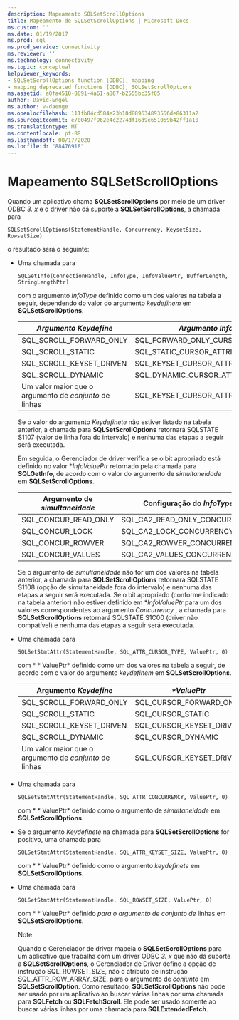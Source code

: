 ```yaml
---
description: Mapeamento SQLSetScrollOptions
title: Mapeamento de SQLSetScrollOptions | Microsoft Docs
ms.custom: ''
ms.date: 01/19/2017
ms.prod: sql
ms.prod_service: connectivity
ms.reviewer: ''
ms.technology: connectivity
ms.topic: conceptual
helpviewer_keywords:
- SQLSetScrollOptions function [ODBC], mapping
- mapping deprecated functions [ODBC], SQLSetScrollOptions
ms.assetid: a0fa4510-8891-4a61-a867-b2555bc35f05
author: David-Engel
ms.author: v-daenge
ms.openlocfilehash: 111fb84cd584e23b18d889634893556de86311a2
ms.sourcegitcommit: e700497f962e4c2274df16d9e651059b42ff1a10
ms.translationtype: MT
ms.contentlocale: pt-BR
ms.lasthandoff: 08/17/2020
ms.locfileid: "88476918"
---
```

# <a name="sqlsetscrolloptions-mapping"></a>Mapeamento SQLSetScrollOptions
Quando um aplicativo chama **SQLSetScrollOptions** por meio de um driver ODBC *3. x* e o driver não dá suporte a **SQLSetScrollOptions**, a chamada para  
  
```  
SQLSetScrollOptions(StatementHandle, Concurrency, KeysetSize, RowsetSize)  
```  
  
 o resultado será o seguinte:  
  
-   Uma chamada para  
  
    ```  
    SQLGetInfo(ConnectionHandle, InfoType, InfoValuePtr, BufferLength, StringLengthPtr)  
    ```  
  
     com o argumento *InfoType* definido como um dos valores na tabela a seguir, dependendo do valor do argumento *keydefinem* em **SQLSetScrollOptions**.  
  
    |*Argumento Keydefine*|*Argumento InfoType*|  
    |---------------------------|-------------------------|  
    |SQL_SCROLL_FORWARD_ONLY|SQL_FORWARD_ONLY_CURSOR_ATTRIBUTES2|  
    |SQL_SCROLL_STATIC|SQL_STATIC_CURSOR_ATTRIBUTES2|  
    |SQL_SCROLL_KEYSET_DRIVEN|SQL_KEYSET_CURSOR_ATTRIBUTES2|  
    |SQL_SCROLL_DYNAMIC|SQL_DYNAMIC_CURSOR_ATTRIBUTES2|  
    |Um valor maior que o argumento de *conjunto* de linhas|SQL_KEYSET_CURSOR_ATTRIBUTES2|  
  
     Se o valor do argumento *Keydefinete* não estiver listado na tabela anterior, a chamada para **SQLSetScrollOptions** retornará SQLSTATE S1107 (valor de linha fora do intervalo) e nenhuma das etapas a seguir será executada.  
  
     Em seguida, o Gerenciador de driver verifica se o bit apropriado está definido no valor **InfoValuePtr* retornado pela chamada para **SQLGetInfo**, de acordo com o valor do argumento de *simultaneidade* em **SQLSetScrollOptions**.  
  
    |Argumento de *simultaneidade*|Configuração do *InfoType*|  
    |----------------------------|------------------------|  
    |SQL_CONCUR_READ_ONLY|SQL_CA2_READ_ONLY_CONCURRENCY|  
    |SQL_CONCUR_LOCK|SQL_CA2_LOCK_CONCURRENCY|  
    |SQL_CONCUR_ROWVER|SQL_CA2_ROWVER_CONCURRENCY|  
    |SQL_CONCUR_VALUES|SQL_CA2_VALUES_CONCURRENCY|  
  
     Se o argumento de *simultaneidade* não for um dos valores na tabela anterior, a chamada para **SQLSetScrollOptions** retornará SQLSTATE S1108 (opção de simultaneidade fora do intervalo) e nenhuma das etapas a seguir será executada. Se o bit apropriado (conforme indicado na tabela anterior) não estiver definido em **InfoValuePtr* para um dos valores correspondentes ao argumento *Concurrency* , a chamada para **SQLSetScrollOptions** retornará SQLSTATE S1C00 (driver não compatível) e nenhuma das etapas a seguir será executada.  
  
-   Uma chamada para  
  
    ```  
    SQLSetStmtAttr(StatementHandle, SQL_ATTR_CURSOR_TYPE, ValuePtr, 0)  
    ```  
  
     com * \* ValuePtr* definido como um dos valores na tabela a seguir, de acordo com o valor do argumento *keydefinem* em **SQLSetScrollOptions**.  
  
    |Argumento *Keydefine*|*\*ValuePtr*|  
    |---------------------------|------------------|  
    |SQL_SCROLL_FORWARD_ONLY|SQL_CURSOR_FORWARD_ONLY|  
    |SQL_SCROLL_STATIC|SQL_CURSOR_STATIC|  
    |SQL_SCROLL_KEYSET_DRIVEN|SQL_CURSOR_KEYSET_DRIVEN|  
    |SQL_SCROLL_DYNAMIC|SQL_CURSOR_DYNAMIC|  
    |Um valor maior que o argumento de *conjunto* de linhas|SQL_CURSOR_KEYSET_DRIVEN|  
  
-   Uma chamada para  
  
    ```  
    SQLSetStmtAttr(StatementHandle, SQL_ATTR_CONCURRENCY, ValuePtr, 0)  
    ```  
  
     com * \* ValuePtr* definido como o argumento de *simultaneidade* em **SQLSetScrollOptions**.  
  
-   Se o argumento *Keydefinete* na chamada para **SQLSetScrollOptions** for positivo, uma chamada para  
  
    ```  
    SQLSetStmtAttr(StatementHandle, SQL_ATTR_KEYSET_SIZE, ValuePtr, 0)  
    ```  
  
     com * \* ValuePtr* definido como o argumento *keydefinete* em **SQLSetScrollOptions**.  
  
-   Uma chamada para  
  
    ```  
    SQLSetStmtAttr(StatementHandle, SQL_ROWSET_SIZE, ValuePtr, 0)  
    ```  
  
     com * \* ValuePtr* definido *para o argumento de conjunto de* linhas em **SQLSetScrollOptions**.  
  
    > [!NOTE]  
    >  Quando o Gerenciador de driver mapeia o **SQLSetScrollOptions** para um aplicativo que trabalha com um driver ODBC *3. x* que não dá suporte a **SQLSetScrollOptions**, o Gerenciador de Driver define a opção de instrução SQL_ROWSET_SIZE, não o atributo de instrução SQL_ATTR_ROW_ARRAY_SIZE, para o argumento de *conjunto* em **SQLSetScrollOption**. Como resultado, **SQLSetScrollOptions** não pode ser usado por um aplicativo ao buscar várias linhas por uma chamada para **SQLFetch** ou **SQLFetchScroll**. Ele pode ser usado somente ao buscar várias linhas por uma chamada para **SQLExtendedFetch**.
